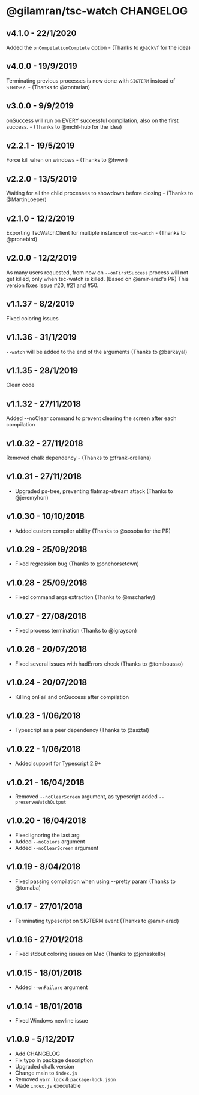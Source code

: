 # @gilamran/tsc-watch CHANGELOG

## v4.1.0 - 22/1/2020

Added the `onCompilationComplete` option - (Thanks to @ackvf for the idea)

## v4.0.0 - 19/9/2019

Terminating previous processes is now done with `SIGTERM` instead of `SIGUSR2`. - (Thanks to @zontarian)

## v3.0.0 - 9/9/2019

onSuccess will run on EVERY successful compilation, also on the first success. - (Thanks to @mchl-hub for the idea)

## v2.2.1 - 19/5/2019

Force kill when on windows - (Thanks to @hwwi)

## v2.2.0 - 13/5/2019

Waiting for all the child processes to showdown before closing - (Thanks to @MartinLoeper)

## v2.1.0 - 12/2/2019

Exporting TscWatchClient for multiple instance of `tsc-watch` - (Thanks to @pronebird)

## v2.0.0 - 12/2/2019

As many users requested, from now on `--onFirstSuccess` process will not get killed, only when tsc-watch is killed. (Based on @amir-arad's PR)
This version fixes Issue #20, #21 and #50.

## v1.1.37 - 8/2/2019

Fixed coloring issues

## v1.1.36 - 31/1/2019

`--watch` will be added to the end of the arguments (Thanks to @barkayal)

## v1.1.35 - 28/1/2019

Clean code

## v1.1.32 - 27/11/2018

Added --noClear command to prevent clearing the screen after each compilation

## v1.0.32 - 27/11/2018

Removed chalk dependency - (Thanks to @frank-orellana)

## v1.0.31 - 27/11/2018

- Upgraded ps-tree, preventing flatmap-stream attack (Thanks to @jeremyhon)

## v1.0.30 - 10/10/2018

- Added custom compiler ability (Thanks to @sosoba for the PR)

## v1.0.29 - 25/09/2018

- Fixed regression bug (Thanks to @onehorsetown)

## v1.0.28 - 25/09/2018

- Fixed command args extraction (Thanks to @mscharley)

## v1.0.27 - 27/08/2018

- Fixed process termination (Thanks to @igrayson)

## v1.0.26 - 20/07/2018

- Fixed several issues with hadErrors check (Thanks to @tombousso)

## v1.0.24 - 20/07/2018

- Killing onFail and onSuccess after compilation

## v1.0.23 - 1/06/2018

- Typescript as a peer dependency (Thanks to @asztal)

## v1.0.22 - 1/06/2018

- Added support for Typescript 2.9+

## v1.0.21 - 16/04/2018

- Removed `--noClearScreen` argument, as typescript added `--preserveWatchOutput`

## v1.0.20 - 16/04/2018

- Fixed ignoring the last arg
- Added `--noColors` argument
- Added `--noClearScreen` argument

## v1.0.19 - 8/04/2018

- Fixed passing compilation when using --pretty param (Thanks to @tomaba)

## v1.0.17 - 27/01/2018

- Terminating typescript on SIGTERM event (Thanks to @amir-arad)

## v1.0.16 - 27/01/2018

- Fixed stdout coloring issues on Mac (Thanks to @jonaskello)

## v1.0.15 - 18/01/2018

- Added `--onFailure` argument

## v1.0.14 - 18/01/2018

- Fixed Windows newline issue

## v1.0.9 - 5/12/2017

- Add CHANGELOG
- Fix typo in package description
- Upgraded chalk version
- Change main to `index.js`
- Removed `yarn.lock` & `package-lock.json`
- Made `index.js` executable
